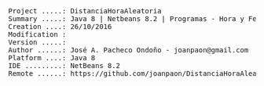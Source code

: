 <pre>

Project .....: DistanciaHoraAleatoria
Summary .....: Java 8 | Netbeans 8.2 | Programas - Hora y Fecha #05
Creation ....: 26/10/2016
Modification : 
Version .....: 
Author ......: José A. Pacheco Ondoño - joanpaon@gmail.com
Platform ....: Java 8
IDE .........: NetBeans 8.2
Remote ......: https://github.com/joanpaon/DistanciaHoraAleatoria.git

</pre>
